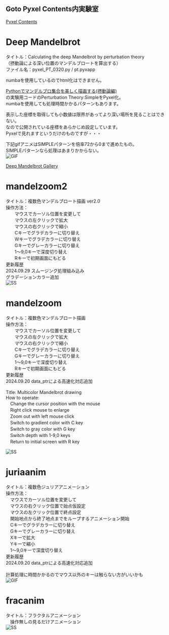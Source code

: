 ## Goto Pyxel Contents内実験室
[Pyxel Contents](https://sanbunnoichi1962.web.fc2.com/pyxel_contents.html)

# Deep Mandelbrot
タイトル：Calculating the deep Mandelbrot by perturbation theory  
（摂動論による深い位置のマンデルブロートを算出する）  
ファイル名：pyxel_PT_0320.py / pt.pyxapp  

numbaを使用しているのでhtml化はできません。  
  
[Pythonでマンデルブロ集合を美しく描画する(摂動論編)](https://qiita.com/T-STAR/items/2ef76940f181acbc90f8)  
の実験用コードのPerturbation Theory:SimpleをPyxel化。  
numbaを使用しても処理時間かかるパターンもあります。  
  
表示した座標を取得しても小数値は限界があってより深い場所を見ることはできない。  
なので公開されている座標をあらかじめ設定しています。  
Pyxelで見れますというだけのものですが・・・  
  
下記gifアニメはSIMPLEパターンを倍率72から0まで進めたもの。  
SIMPLEパターンなら処理はあまりかからない。  
![GIF](PT_SimpleBack.gif)  
  
[Deep Mandelbrot Gallery](https://sanbunnoichi1962.web.fc2.com/dm/dm_gallery.html)  

# mandelzoom2
タイトル：複数色マンデルブロート描画 ver2.0<BR>
操作方法：<BR>
　　マウスでカーソル位置を変更して<BR>
　　マウスの左クリックで拡大<BR>
　　マウスの右クリックで縮小<BR>
　　Cキーでグラデカラーに切り替え<BR>
　　Wキーでグラデカラーに切り替え<BR>
　　Gキーでグレーカラーに切り替え<BR>
　　1～9,0キーで深度切り替え<BR>
　　Rキーで初期画面にもどる<BR>
更新履歴  
2024.09.29 スムージング処理組み込み  
           グラデーションカラー追加  
![SS](mandelzoom2.png)

# mandelzoom
タイトル：複数色マンデルブロート描画<BR>
操作方法：<BR>
　　マウスでカーソル位置を変更して<BR>
　　マウスの左クリックで拡大<BR>
　　マウスの右クリックで縮小<BR>
　　Cキーでグラデカラーに切り替え<BR>
　　Gキーでグレーカラーに切り替え<BR>
　　1～9,0キーで深度切り替え<BR>
　　Rキーで初期画面にもどる<BR>
更新履歴  
2024.09.20 data_ptrによる高速化対応追加  
<BR>
Title: Multicolor Mandelbrot drawing  
How to operate:  
　Change the cursor position with the mouse  
　Right click mouse to enlarge  
　Zoom out with left mouse click  
　Switch to gradient color with C key  
　Switch to gray color with G key  
　Switch depth with 1-9,0 keys  
　Return to initial screen with R key  

![SS](mandelzoom.gif)

# juriaanim
タイトル：複数色ジュリアアニメーション  
操作方法：<BR>
　マウスでカーソル位置を変更して<BR>
　マウスの右クリック位置で始点仮設定<BR>
　マウスの左クリック位置で終点設定<BR>
　開始地点から終了地点までをループするアニメーション開始<BR>
　Cキーでグラデカラーに切り替え<BR>
　Gキーでグレーカラーに切り替え<BR>
　Xキーで拡大<BR>
　Yキーで縮小<BR>
　1～9,0キーで深度切り替え<BR>
更新履歴  
2024.09.20 data_ptrによる高速化対応追加  
<BR>
計算処理に時間かかるのでマウス以外のキーは触らない方がいいかも<BR>
![GIF](juriaanim.gif)

# fracanim
タイトル：フラクタルアニメーション  
　操作無しの見るだけアニメーション<BR>
![SS](fracanim.gif)
